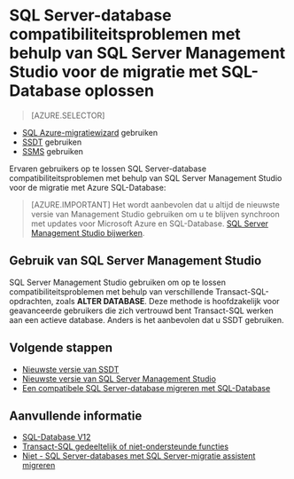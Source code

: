 <properties
   pageTitle="SQL Server-database compatibiliteitsproblemen met behulp van SQL Server Management Studio voor de migratie met SQL-Database oplossen | Microsoft Azure"
   description="Microsoft Azure SQL Database, databasemigratie, compatibiliteit, de Wizard SQL Azure-migratie"
   services="sql-database"
   documentationCenter=""
   authors="CarlRabeler"
   manager="jhubbard"
   editor=""/>

<tags
   ms.service="sql-database"
   ms.devlang="NA"
   ms.topic="article"
   ms.tgt_pltfrm="NA"
   ms.workload="sqldb-migrate"
   ms.date="08/24/2016"
   ms.author="carlrab"/>

# <a name="fix-sql-server-database-compatibility-issues-using-sql-server-management-studio-before-migration-to-sql-database"></a>SQL Server-database compatibiliteitsproblemen met behulp van SQL Server Management Studio voor de migratie met SQL-Database oplossen

> [AZURE.SELECTOR]
- [SQL Azure-migratiewizard](sql-database-cloud-migrate-fix-compatibility-issues.md) gebruiken
- [SSDT](sql-database-cloud-migrate-fix-compatibility-issues-ssdt.md) gebruiken
- [SSMS](sql-database-cloud-migrate-fix-compatibility-issues-ssms.md) gebruiken

Ervaren gebruikers op te lossen SQL Server-database compatibiliteitsproblemen met behulp van SQL Server Management Studio voor de migratie met Azure SQL-Database:


> [AZURE.IMPORTANT] Het wordt aanbevolen dat u altijd de nieuwste versie van Management Studio gebruiken om u te blijven synchroon met updates voor Microsoft Azure en SQL-Database. [SQL Server Management Studio bijwerken](https://msdn.microsoft.com/library/mt238290.aspx).


## <a name="using-sql-server-management-studio"></a>Gebruik van SQL Server Management Studio

SQL Server Management Studio gebruiken om op te lossen compatibiliteitsproblemen met behulp van verschillende Transact-SQL-opdrachten, zoals **ALTER DATABASE**. Deze methode is hoofdzakelijk voor geavanceerde gebruikers die zich vertrouwd bent Transact-SQL werken aan een actieve database. Anders is het aanbevolen dat u SSDT gebruiken. 



## <a name="next-steps"></a>Volgende stappen

- [Nieuwste versie van SSDT](https://msdn.microsoft.com/library/mt204009.aspx)
- [Nieuwste versie van SQL Server Management Studio](https://msdn.microsoft.com/library/mt238290.aspx)
- [Een compatibele SQL Server-database migreren met SQL-Database](sql-database-cloud-migrate.md#migrate-a-compatible-sql-server-database-to-sql-database)

## <a name="additional-resources"></a>Aanvullende informatie

- [SQL-Database V12](sql-database-v12-whats-new.md)
- [Transact-SQL gedeeltelijk of niet-ondersteunde functies](sql-database-transact-sql-information.md)
- [Niet - SQL Server-databases met SQL Server-migratie assistent migreren](http://blogs.msdn.com/b/ssma/)
